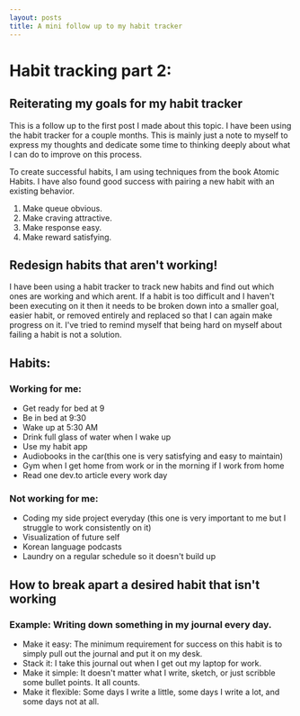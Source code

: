 ```yaml
---
layout: posts
title: A mini follow up to my habit tracker
---
```


# Habit tracking part 2:

## Reiterating my goals for my habit tracker

This is a follow up to the first post I made about this topic. I have been using the habit tracker for a couple months. This is mainly just a note to myself to express my thoughts and dedicate some time to thinking deeply about what I can do to improve on this process.

To create successful habits, I am using techniques from the book Atomic Habits. I have also found good success with pairing a new habit with an existing behavior.

1. Make queue obvious.
2. Make craving attractive.
3. Make response easy.
4. Make reward satisfying.

## Redesign habits that aren't working!

I have been using a habit tracker to track new habits and find out which ones are working and which arent. If a habit is too difficult and I haven't been executing on it then it needs to be broken down into a smaller goal, easier habit, or removed entirely and replaced so that I can again make progress on it. I've tried to remind myself that being hard on myself about failing a habit is not a solution.

## Habits:

### Working for me:

- Get ready for bed at 9
- Be in bed at 9:30
- Wake up at 5:30 AM
- Drink full glass of water when I wake up
- Use my habit app
- Audiobooks in the car(this one is very satisfying and easy to maintain)
- Gym when I get home from work or in the morning if I work from home
- Read one dev.to article every work day

### Not working for me:

- Coding my side project everyday (this one is very important to me but I struggle to work consistently on it)
- Visualization of future self
- Korean language podcasts
- Laundry on a regular schedule so it doesn't build up

## How to break apart a desired habit that isn't working

### Example: Writing down something in my journal every day.

- Make it easy: The minimum requirement for success on this habit is to simply pull out the journal and put it on my desk.
- Stack it: I take this journal out when I get out my laptop for work.
- Make it simple: It doesn't matter what I write, sketch, or just scribble some bullet points. It all counts.
- Make it flexible: Some days I write a little, some days I write a lot, and some days not at all.
